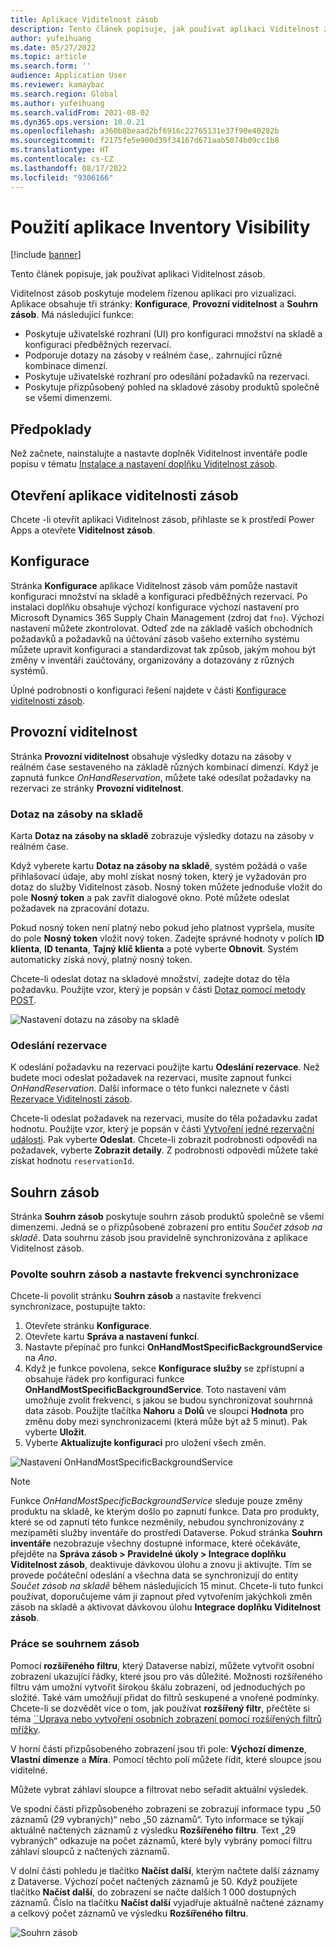```yaml
---
title: Aplikace Viditelnost zásob
description: Tento článek popisuje, jak používat aplikaci Viditelnost zásob.
author: yufeihuang
ms.date: 05/27/2022
ms.topic: article
ms.search.form: ''
audience: Application User
ms.reviewer: kamaybac
ms.search.region: Global
ms.author: yufeihuang
ms.search.validFrom: 2021-08-02
ms.dyn365.ops.version: 10.0.21
ms.openlocfilehash: a360b8beaad2bf6916c22765131e37f90e40282b
ms.sourcegitcommit: f2175fe5e900d39f34167d671aab5074b09cc1b8
ms.translationtype: HT
ms.contentlocale: cs-CZ
ms.lasthandoff: 08/17/2022
ms.locfileid: "9306166"
---
```

# <a name="use-the-inventory-visibility-app"></a>Použití aplikace Inventory Visibility

[!include [banner](../includes/banner.md)]


Tento článek popisuje, jak používat aplikaci Viditelnost zásob.

Viditelnost zásob poskytuje modelem řízenou aplikaci pro vizualizaci. Aplikace obsahuje tři stránky: **Konfigurace**, **Provozní viditelnost** a **Souhrn zásob**. Má následující funkce:

- Poskytuje uživatelské rozhraní (UI) pro konfiguraci množství na skladě a konfiguraci předběžných rezervací.
- Podporuje dotazy na zásoby v reálném čase,. zahrnující různé kombinace dimenzí.
- Poskytuje uživatelské rozhraní pro odesílání požadavků na rezervaci.
- Poskytuje přizpůsobený pohled na skladové zásoby produktů společně se všemi dimenzemi.

## <a name="prerequisites"></a>Předpoklady

Než začnete, nainstalujte a nastavte doplněk Viditelnost inventáře podle popisu v tématu [Instalace a nastavení doplňku Viditelnost zásob](inventory-visibility-setup.md).

## <a name="open-the-inventory-visibility-app"></a>Otevření aplikace viditelnosti zásob

Chcete -li otevřít aplikaci Viditelnost zásob, přihlaste se k prostředí Power Apps a otevřete **Viditelnost zásob**.

## <a name="configuration"></a><a name="configuration"></a>Konfigurace

Stránka **Konfigurace** aplikace Viditelnost zásob vám pomůže nastavit konfiguraci množství na skladě a konfiguraci předběžných rezervací. Po instalaci doplňku obsahuje výchozí konfigurace výchozí nastavení pro Microsoft Dynamics 365 Supply Chain Management (zdroj dat `fno`). Výchozí nastavení můžete zkontrolovat. Odteď zde na základě vašich obchodních požadavků a požadavků na účtování zásob vašeho externího systému můžete upravit konfiguraci a standardizovat tak způsob, jakým mohou být změny v inventáři zaúčtovány, organizovány a dotazovány z různých systémů.

Úplné podrobnosti o konfiguraci řešení najdete v části [Konfigurace viditelnosti zásob](inventory-visibility-configuration.md).

## <a name="operational-visibility"></a>Provozní viditelnost

Stránka **Provozní viditelnost** obsahuje výsledky dotazu na zásoby v reálném čase sestaveného na základě různých kombinací dimenzí. Když je zapnutá funkce *OnHandReservation*, můžete také odesílat požadavky na rezervaci ze stránky **Provozní viditelnost**.

### <a name="on-hand-query"></a>Dotaz na zásoby na skladě

Karta **Dotaz na zásoby na skladě** zobrazuje výsledky dotazu na zásoby v reálném čase.

Když vyberete kartu **Dotaz na zásoby na skladě**, systém požádá o vaše přihlašovací údaje, aby mohl získat nosný token, který je vyžadován pro dotaz do služby Viditelnost zásob. Nosný token můžete jednoduše vložit do pole **Nosný token** a pak zavřít dialogové okno. Poté můžete odeslat požadavek na zpracování dotazu.

Pokud nosný token není platný nebo pokud jeho platnost vypršela, musíte do pole **Nosný token** vložit nový token. Zadejte správné hodnoty v polích **ID klienta**, **ID tenanta**, **Tajný klíč klienta** a poté vyberte **Obnovit**. Systém automaticky získá nový, platný nosný token.

Chcete-li odeslat dotaz na skladové množství, zadejte dotaz do těla požadavku. Použijte vzor, který je popsán v části [Dotaz pomocí metody POST](inventory-visibility-api.md#query-with-post-method).

![Nastavení dotazu na zásoby na skladě](media/inventory-visibility-query-settings.png "Nastavení dotazu na zásoby na skladě")

### <a name="reservation-posting"></a>Odeslání rezervace

K odeslání požadavku na rezervaci použijte kartu **Odeslání rezervace**. Než budete moci odeslat požadavek na rezervaci, musíte zapnout funkci *OnHandReservation*. Další informace o této funkci naleznete v části [Rezervace Viditelnosti zásob](inventory-visibility-reservations.md).

Chcete-li odeslat požadavek na rezervaci, musíte do těla požadavku zadat hodnotu. Použijte vzor, který je popsán v části [Vytvoření jedné rezervační události](inventory-visibility-api.md#create-one-reservation-event). Pak vyberte **Odeslat**. Chcete-li zobrazit podrobnosti odpovědi na požadavek, vyberte **Zobrazit detaily**. Z podrobností odpovědi můžete také získat hodnotu `reservationId`.

## <a name="inventory-summary"></a><a name="inventory-summary"></a>Souhrn zásob

Stránka **Souhrn zásob** poskytuje souhrn zásob produktů společně se všemi dimenzemi. Jedná se o přizpůsobené zobrazení pro entitu *Součet zásob na skladě*. Data souhrnu zásob jsou pravidelně synchronizována z aplikace Viditelnost zásob.

### <a name="enable-the-inventory-summary-and-set-the-synchronization-frequency"></a>Povolte souhrn zásob a nastavte frekvenci synchronizace

Chcete-li povolit stránku **Souhrn zásob** a nastavite frekvenci synchronizace, postupujte takto:

1. Otevřete stránku **Konfigurace**.
1. Otevřete kartu **Správa a nastavení funkcí**.
1. Nastavte přepínač pro funkci **OnHandMostSpecificBackgroundService** na *Ano*.
1. Když je funkce povolena, sekce **Konfigurace služby** se zpřístupní a obsahuje řádek pro konfiguraci funkce **OnHandMostSpecificBackgroundService**. Toto nastavení vám umožňuje zvolit frekvenci, s jakou se budou synchronizovat souhrnná data zásob. Použijte tlačítka **Nahoru** a **Dolů** ve sloupci **Hodnota** pro změnu doby mezi synchronizacemi (která může být až 5 minut). Pak vyberte **Uložit**.
1. Vyberte **Aktualizujte konfiguraci** pro uložení všech změn.

![Nastavení OnHandMostSpecificBackgroundService](media/inventory-visibility-ohms-freq.PNG "Nastavení OnHandMostSpecificBackgroundService")

> [!NOTE]
> Funkce *OnHandMostSpecificBackgroundService* sleduje pouze změny produktu na skladě, ke kterým došlo po zapnutí funkce. Data pro produkty, které se od zapnutí této funkce nezměnily, nebudou synchronizovány z mezipaměti služby inventáře do prostředí Dataverse. Pokud stránka **Souhrn inventáře** nezobrazuje všechny dostupné informace, které očekáváte, přejděte na **Správa zásob > Pravidelné úkoly > Integrace doplňku Viditelnost zásob**, deaktivuje dávkovou úlohu a znovu ji aktivujte. Tím se provede počáteční odeslání a všechna data se synchronizují do entity *Součet zásob na skladě* během následujících 15 minut. Chcete-li tuto funkci používat, doporučujeme vám ji zapnout před vytvořením jakýchkoli změn zásob na skladě a aktivovat dávkovou úlohu **Integrace doplňku Viditelnost zásob**.

### <a name="work-with-the-inventory-summary"></a>Práce se souhrnem zásob

Pomocí **rozšířeného filtru**, který Dataverse nabízí, můžete vytvořit osobní zobrazení ukazující řádky, které jsou pro vás důležité. Možnosti rozšířeného filtru vám umožní vytvořit širokou škálu zobrazení, od jednoduchých po složité. Také vám umožňují přidat do filtrů seskupené a vnořené podmínky. Chcete-li se dozvědět více o tom, jak používat **rozšířený filtr**, přečtěte si téma [´´Uprava nebo vytvoření osobních zobrazení pomocí rozšířených filtrů mřížky](/powerapps/user/grid-filters-advanced).

V horní části přizpůsobeného zobrazení jsou tři pole: **Výchozí dimenze**, **Vlastní dimenze** a **Míra**. Pomocí těchto polí můžete řídit, které sloupce jsou viditelné.

Můžete vybrat záhlaví sloupce a filtrovat nebo seřadit aktuální výsledek.

Ve spodní části přizpůsobeného zobrazení se zobrazují informace typu „50 záznamů (29 vybraných)“ nebo „50 záznamů“. Tyto informace se týkají aktuálně načtených záznamů z výsledku **Rozšířeného filtru**. Text „29 vybraných“ odkazuje na počet záznamů, které byly vybrány pomocí filtru záhlaví sloupců z načtených záznamů.

V dolní části pohledu je tlačítko **Načíst další**, kterým načtete další záznamy z Dataverse. Výchozí počet načtených záznamů je 50. Když použijete tlačítko **Načíst další**, do zobrazení se načte dalších 1 000 dostupných záznamů. Číslo na tlačítku **Načíst další** vyjadřuje aktuálně načtené záznamy a celkový počet záznamů ve výsledku **Rozšířeného filtru**.

![Souhrn zásob](media/inventory-visibility-onhand-list.png "Souhrn zásob")
